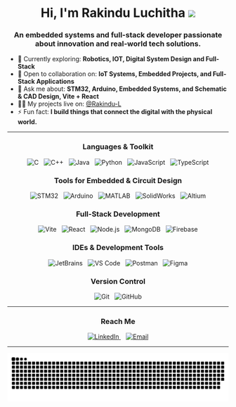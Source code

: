 <h1 align="center">Hi, I'm Rakindu Luchitha <img width="30px" src="https://raw.githubusercontent.com/iampavangandhi/iampavangandhi/master/gifs/Hi.gif"></h1>
<h3 align="center">An embedded systems and full-stack developer passionate about innovation and real-world tech solutions.</h3>


<ul>
  <li>🌱 Currently exploring: <strong>Robotics, IOT, Digital System Design and Full-Stack</strong></li>
  <li>👯 Open to collaboration on: <strong>IoT Systems, Embedded Projects, and Full-Stack Applications</strong></li>
  <li>💬 Ask me about: <strong>STM32, Arduino, Embedded Systems, and Schematic & CAD Design, Vite + React</strong></li>
  <li>👨‍💻 My projects live on: <a href="https://github.com/Rakindu-L">@Rakindu-L</a></li>
  <li>⚡ Fun fact: <strong>I build things that connect the digital with the physical world.</strong></li>
</ul>

<hr>

<h3 align="center">Languages & Toolkit</h3>
<p align="center">
  <img src="https://cdn.simpleicons.org/c/00599C" width="40" alt="C" />&nbsp;&nbsp;
  <img src="https://cdn.simpleicons.org/cplusplus/00599C" width="40" alt="C++" />&nbsp;&nbsp;
  <img src="https://cdn.jsdelivr.net/gh/devicons/devicon@latest/icons/java/java-original.svg" width="40" alt="Java" />&nbsp;&nbsp;
  <img src="https://cdn.simpleicons.org/python/3776AB" width="40" alt="Python" />&nbsp;&nbsp;
  <img src="https://cdn.simpleicons.org/javascript/F7DF1E" width="40" alt="JavaScript" />&nbsp;&nbsp;
  <img src="https://cdn.simpleicons.org/typescript/3178C6" width="40" alt="TypeScript" />
</p>


<h3 align="center">Tools for Embedded & Circuit Design</h3>
<p align="center">
  <img src="https://cdn.simpleicons.org/stmicroelectronics/03234B" width="40" alt="STM32" />&nbsp;&nbsp;
  <img src="https://cdn.simpleicons.org/arduino/00979D" width="40" alt="Arduino" />&nbsp;&nbsp;
  <img src="https://cdn.jsdelivr.net/gh/devicons/devicon@latest/icons/matlab/matlab-original.svg" width="40" alt="MATLAB" />&nbsp;&nbsp;
  <img src="https://cdn.simpleicons.org/dassaultsystemes/FF0000" width="40" alt="SolidWorks" />&nbsp;&nbsp;
  <img src="https://cdn.simpleicons.org/altiumdesigner/FFA500" width="40" alt="Altium" />
</p>


<h3 align="center">Full-Stack Development</h3>
<p align="center">
  <img src="https://cdn.simpleicons.org/vite/646CFF" width="40" alt="Vite" />&nbsp;&nbsp;
  <img src="https://cdn.simpleicons.org/react/61DAFB" width="40" alt="React" />&nbsp;&nbsp;
  <img src="https://cdn.simpleicons.org/nodedotjs/339933" width="40" alt="Node.js" />&nbsp;&nbsp;
  <img src="https://cdn.simpleicons.org/mongodb/47A248" width="40" alt="MongoDB" />&nbsp;&nbsp;
  <img src="https://cdn.simpleicons.org/firebase/FFCA28" width="40" alt="Firebase" />
</p>


<h3 align="center">IDEs & Development Tools</h3>
<p align="center">
  <img src="https://cdn.jsdelivr.net/gh/devicons/devicon@latest/icons/jetbrains/jetbrains-original.svg" width="40" alt="JetBrains" />&nbsp;&nbsp;
  <img src="https://cdn.jsdelivr.net/gh/devicons/devicon@latest/icons/vscode/vscode-original.svg" width="40" alt="VS Code" />&nbsp;&nbsp;
  <img src="https://cdn.simpleicons.org/postman/FF6C37" width="40" alt="Postman" />&nbsp;&nbsp;
  <img src="https://cdn.jsdelivr.net/gh/devicons/devicon@latest/icons/figma/figma-original.svg" width="40" alt="Figma" />
</p>


<h3 align="center">Version Control</h3>
<p align="center">
  <img src="https://cdn.simpleicons.org/git/F05032" width="40" alt="Git" />&nbsp;&nbsp;
  <img src="https://cdn.jsdelivr.net/gh/devicons/devicon@latest/icons/github/github-original.svg" width="40" alt="GitHub" />
</p>

<hr>

<h3 align="center">Reach Me</h3>
<p align="center">
  <a href="https://www.linkedin.com/in/rakindu-paranayapa" target="_blank">
    <img src="https://cdn.jsdelivr.net/gh/devicons/devicon@latest/icons/linkedin/linkedin-original.svg" width="40" alt="LinkedIn" />
  </a>&nbsp;&nbsp;
  <a href="mailto:rakindu.paranayapa@gmail.com" target="_blank">
    <img src="https://cdn.simpleicons.org/mailboxdotorg/0078D4" width="40" alt="Email" />
  </a>
</p>

<hr>

<p align="center">
  <img src="https://raw.githubusercontent.com/Elanza-48/Elanza-48/main/resources/img/github-contribution-grid-snake.svg" alt="snake">
</p>
